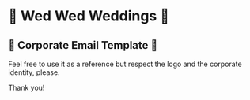 # 💍 Wed Wed Weddings 💍

## 💌 Corporate Email Template 💌

Feel free to use it as a reference but respect the logo and the corporate identity, please.

Thank you!
